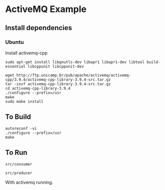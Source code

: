 ActiveMQ Example
================

## Install dependencies

### Ubuntu

Install activemq-cpp

`sudo apt-get install libgnutls-dev libapr1 libapr1-dev libtool build-essential
libcppunit libcppunit-dev`

```
wget http://ftp.unicamp.br/pub/apache/activemq/activemq-cpp/3.9.4/activemq-cpp-library-3.9.4-src.tar.gz
tar -zxvf activemq-cpp-library-3.9.4-src.tar.gz
cd activemq-cpp-library-3.9.4
./configure --prefix=/usr
make
sudo make install
```

## To Build

```
autoreconf -vi
./configure --prefix=/usr
make
```

## To Run

`src/consumer`

`src/producer`

With activemq running.



